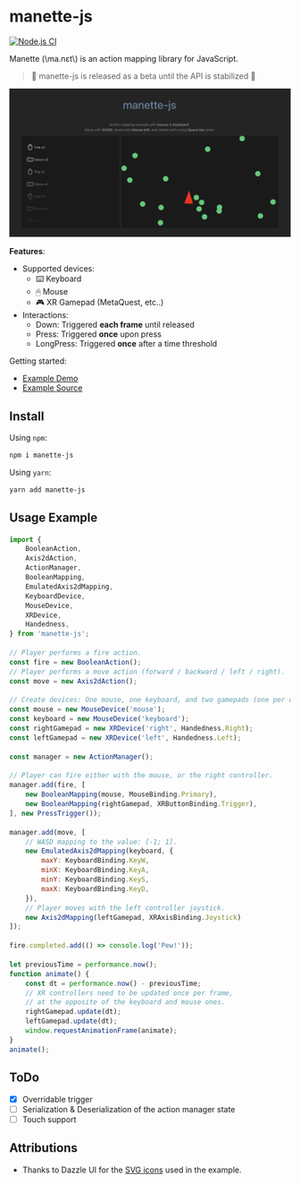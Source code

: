# manette-js

[![Node.js CI](https://github.com/DavidPeicho/manette-js/actions/workflows/node.js.yml/badge.svg)](https://github.com/DavidPeicho/manette-js/actions/workflows/node.js.yml)

Manette (\\ma.nɛt\\) is an action mapping library for JavaScript.

> 🚧 manette-js is released as a beta until the API is stabilized 🚧

![](./img/example.png)

**Features**:

* Supported devices:
    * ⌨️ Keyboard
    * 🖱 Mouse
    * 🎮 XR Gamepad (MetaQuest, etc..)
* Interactions:
    * Down: Triggered **each frame** until released
    * Press: Triggered **once** upon press
    * LongPress: Triggered **once** after a time threshold

Getting started:

* [Example Demo](https://davidpeicho.github.io/manette-js/)
* [Example Source](./example/src/index.ts)

## Install

Using `npm`:

```sh
npm i manette-js
```

Using `yarn`:

```sh
yarn add manette-js
```

## Usage Example

```js
import {
    BooleanAction,
    Axis2dAction,
    ActionManager,
    BooleanMapping,
    EmulatedAxis2dMapping,
    KeyboardDevice,
    MouseDevice,
    XRDevice,
    Handedness,
} from 'manette-js';

// Player performs a fire action.
const fire = new BooleanAction();
// Player performs a move action (forward / backward / left / right).
const move = new Axis2dAction();

// Create devices: One mouse, one keyboard, and two gamepads (one per controller).
const mouse = new MouseDevice('mouse');
const keyboard = new MouseDevice('keyboard');
const rightGamepad = new XRDevice('right', Handedness.Right);
const leftGamepad = new XRDevice('left', Handedness.Left);

const manager = new ActionManager();

// Player can fire either with the mouse, or the right controller.
manager.add(fire, [
    new BooleanMapping(mouse, MouseBinding.Primary),
    new BooleanMapping(rightGamepad, XRButtonBinding.Trigger),
], new PressTrigger());

manager.add(move, [
    // WASD mapping to the value: [-1; 1].
    new EmulatedAxis2dMapping(keyboard, {
        maxY: KeyboardBinding.KeyW,
        minX: KeyboardBinding.KeyA,
        minY: KeyboardBinding.KeyS,
        maxX: KeyboardBinding.KeyD,
    }),
    // Player moves with the left controller joystick.
    new Axis2dMapping(leftGamepad, XRAxisBinding.Joystick)
]);

fire.completed.add(() => console.log('Pew!'));

let previousTime = performance.now();
function animate() {
    const dt = performance.now() - previousTime;
    // XR controllers need to be updated once per frame,
    // at the opposite of the keyboard and mouse ones.
    rightGamepad.update(dt);
    leftGamepad.update(dt);
    window.requestAnimationFrame(animate);
}
animate();
```

## ToDo

* [X] Overridable trigger
* [ ] Serialization & Deserialization of the action manager state
* [ ] Touch support

## Attributions

* Thanks to Dazzle UI for the [SVG icons](https://www.svgrepo.com/svg/533083/keyboard) used in the example.
